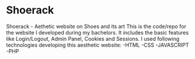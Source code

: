 # Shoerack
Shoerack - Aethetic website on Shoes and its art
This is the code/repo for the website I developed during my bachelors. It includes the basic features like Login/Logout, Admin Panel, Cookies and Sessions.
I used following technologies developing this aesthetic website:
-HTML
-CSS
-JAVASCRIPT
-PHP
